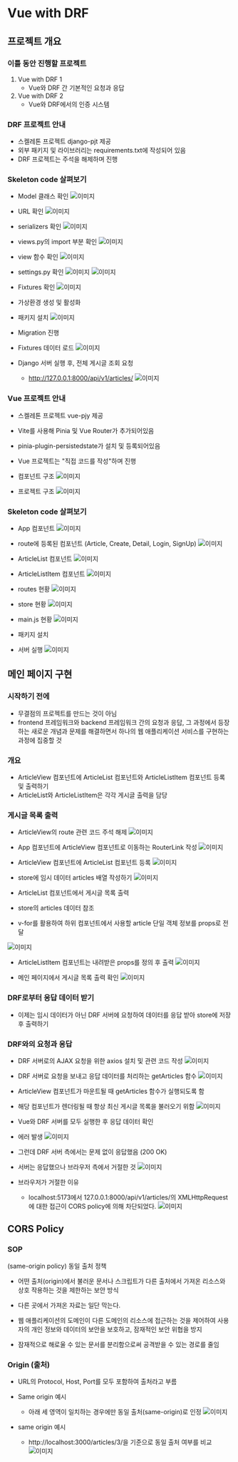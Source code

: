 # Vue with DRF
## 프로젝트 개요
### 이틀 동안 진행할 프로젝트
 1. Vue with DRF 1
     - Vue와 DRF 간 기본적인 요청과 응답
 2. Vue with DRF 2
     - Vue와 DRF에서의 인증 시스템

### DRF 프로젝트 안내
 - 스켈레톤 프로젝트 django-pjt 제공
 - 외부 패키지 및 라이브러리는 requirements.txt에 작성되어 있음
 - DRF 프로젝트는 주석을 해제하며 진행

### Skeleton code 살펴보기

 - Model 클래스 확인
  ![이미지](./images/capture_1887.PNG)

 - URL 확인
  ![이미지](./images/capture_1888.PNG)

 - serializers 확인
  ![이미지](./images/capture_1889.PNG)

 - views.py의 import 부분 확인
  ![이미지](./images/capture_1890.PNG)

 - view 함수 확인
  ![이미지](./images/capture_1891.PNG)

 - settings.py 확인
  ![이미지](./images/capture_1892.PNG)
  ![이미지](./images/capture_1893.PNG)

 - Fixtures 확인
  ![이미지](./images/capture_1894.PNG)

 - 가상환경 생성 및 활성화
 - 패키지 설치
  ![이미지](./images/capture_1895.PNG)

 - Migration 진행
 - Fixtures 데이터 로드
  ![이미지](./images/capture_1896.PNG)

 - Django 서버 실행 후, 전체 게시글 조회 요청
     - http://127.0.0.1:8000/api/v1/articles/
  ![이미지](./images/capture_1897.PNG)

### Vue 프로젝트 안내
 - 스켈레톤 프로젝트 vue-pjy 제공
 - Vite를 사용해 Pinia 및 Vue Router가 추가되어있음
 - pinia-plugin-persistedstate가 설치 및 등록되어있음
 - Vue 프로젝트는 "직접 코드를 작성"하며 진행

 - 컴포넌트 구조
  ![이미지](./images/capture_1898.PNG)

 - 프로젝트 구조
  ![이미지](./images/capture_1899.PNG)

### Skeleton code 살펴보기
 - App 컴포넌트
  ![이미지](./images/capture_1900.PNG)

 - route에 등록된 컴포넌트 (Article, Create, Detail, Login, SignUp)
  ![이미지](./images/capture_1901.PNG)

 - ArticleList 컴포넌트
  ![이미지](./images/capture_1902.PNG)

 - ArticleListItem 컴포넌트
  ![이미지](./images/capture_1903.PNG)

 - routes 현황
  ![이미지](./images/capture_1904.PNG)

 - store 현황
  ![이미지](./images/capture_1905.PNG)

 - main.js 현황
  ![이미지](./images/capture_1906.PNG)

 - 패키지 설치
 - 서버 실행
  ![이미지](./images/capture_1907.PNG)

## 메인 페이지 구현
### 시작하기 전에
 - 무결점의 프로젝트를 만드는 것이 아님
 - frontend 프레임워크와 backend 프레임워크 간의 요청과 응답, 그 과정에서 등장하는 새로운 개념과 문제를 해결하면서 하나의 웹 애플리케이션 서비스를 구현하는 과정에 집중할 것

### 개요
 - ArticleView 컴포넌트에 ArticleList 컴포넌트와 ArticleListItem 컴포넌트 등록 및 출력하기
 - ArticleList와 ArticleListItem은 각각 게시글 출력을 담당

### 게시글 목록 출력
 - ArticleView의 route 관련 코드 주석 해제
  ![이미지](./images/capture_1908.PNG)

 - App 컴포넌트에 ArticleView 컴포넌트로 이동하는 RouterLink 작성
  ![이미지](./images/capture_1909.PNG)

 - ArticleView 컴포넌트에 ArticleList 컴포넌트 등록
  ![이미지](./images/capture_1910.PNG)

 - store에 임시 데이터 articles 배열 작성하기
  ![이미지](./images/capture_1911.PNG)

 - ArticleList 컴포넌트에서 게시글 목록 출력
 - store의 articles 데이터 참조
 - v-for를 활용하여 하위 컴포넌트에서 사용할 article 단일 객체 정보를 props로 전달

  ![이미지](./images/capture_1912.PNG)

 - ArticleListItem 컴포넌트는 내려받은 props를 정의 후 출력
  ![이미지](./images/capture_1913.PNG)

 - 메인 페이지에서 게시글 목록 출력 확인
  ![이미지](./images/capture_1914.PNG)

### DRF로부터 응답 데이터 받기
 - 이제는 임시 데이터가 아닌 DRF 서버에 요청하여 데이터를 응답 받아 store에 저장 후 출력하기

### DRF와의 요청과 응답
 - DRF 서버로의 AJAX 요청을 위한 axios 설치 및 관련 코드 작성
  ![이미지](./images/capture_1915.PNG)

 - DRF 서버로 요청을 보내고 응답 데이터를 처리하는 getArticles 함수
  ![이미지](./images/capture_1916.PNG)

 - ArticleView 컴포넌트가 마운트될 때 getArticles 함수가 실행되도록 함
 - 해당 컴포넌트가 렌더링될 때 항상 최신 게시글 목록을 불러오기 위함
  ![이미지](./images/capture_1917.PNG)

 - Vue와 DRF 서버를 모두 실행한 후 응답 데이터 확인
 - 에러 발생
  ![이미지](./images/capture_1918.PNG)

 - 그런데 DRF 서버 측에서는 문제 없이 응답했음 (200 OK)
 - 서버는 응답했으나 브라우저 측에서 거절한 것
  ![이미지](./images/capture_1919.PNG)

 - 브라우저가 거절한 이유
   - localhost:5173에서 127.0.0.1:8000/api/v1/articles/의 XMLHttpRequest에 대한 접근이 CORS policy에 의해 차단되었다.
  ![이미지](./images/capture_1920.PNG)

## CORS Policy
### SOP
(same-origin policy) 동일 출처 정책

 - 어떤 출처(origin)에서 불러운 문서나 스크립트가 다른 출처에서 가져온 리소스와 상호 작용하는 것을 제한하는 보안 방식

  - 다른 곳에서 가져온 자료는 일단 막는다.
  - 웹 애플리케이션의 도메인이 다른 도메인의 리소스에 접근하는 것을 제어하여 사용자의 개인 정보와 데이터의 보안을 보호하고, 잠재적인 보안 위협을 방지
  - 잠재적으로 해로울 수 있는 문서를 분리함으로써 공격받을 수 있는 경로를 줄임

### Origin (출처)
 - URL의 Protocol, Host, Port를 모두 포함하여 출처라고 부름
 - Same origin 예시
   - 아래 세 영역이 일치하는 경우에만 동일 출처(same-origin)로 인정
  ![이미지](./images/capture_1921.PNG)

 - same origin 예시
   - http://localhost:3000/articles/3/을 기준으로 동일 출처 여부를 비교
  ![이미지](./images/capture_1922.PNG)

